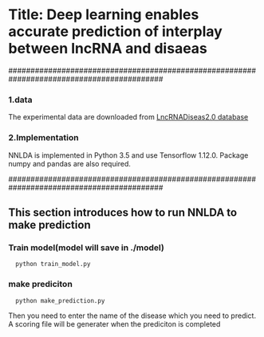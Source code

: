 Title: Deep learning enables accurate prediction of interplay between lncRNA and disaeas 
====================
###########################################################################################

### 1.data

The experimental data are downloaded from [LncRNADiseas2.0 database](http://www.rnanut.net/lncrnadisease/)

### 2.Implementation

NNLDA is implemented in Python 3.5 and use Tensorflow 1.12.0. Package numpy and pandas are also required.

###########################################################################################
## This section introduces how to run NNLDA to make prediction
### Train model(model will save in ./model)
      python train_model.py
### make prediciton
      python make_prediction.py
Then you need to enter the name of the disease which you need to predict. A scoring file will be generater when the prediciton is completed
